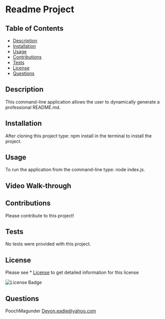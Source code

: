 # Readme Project
## Table of Contents
* [Description](#description)
* [Installation](#installation)
* [Usage](#usage)
* [Contributions](#contributions)
* [Tests](#tests)
* [License](#license)
* [Questions](#questions)

## Description
This command-line application allows the user to dynamically generate a professional README.md.

## Installation
After cloning this project type: npm install in the terminal to install the project.

## Usage
To run the application from the command-line type: node index.js.

## Video Walk-through
<link src="Readme-Generator Video.mkv">

## Contributions
Please contribute to this project!

## Tests
No tests were provided with this project.


## License
Please see * [License](#license) to get detailed information for this license

![License Badge](https://shields.io/badge/license-MIT-green)

## Questions
PoochMagunder
Devon.eadie@yahoo.com
